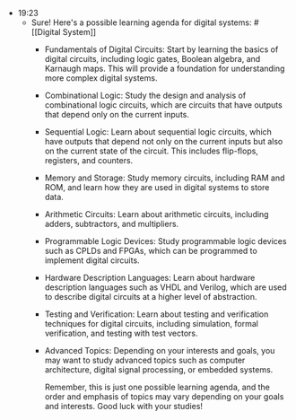 - 19:23
	- Sure! Here's a possible learning agenda for digital systems: #[[Digital System]]
		- Fundamentals of Digital Circuits: Start by learning the basics of digital circuits, including logic gates, Boolean algebra, and Karnaugh maps. This will provide a foundation for understanding more complex digital systems.
		- Combinational Logic: Study the design and analysis of combinational logic circuits, which are circuits that have outputs that depend only on the current inputs.
		- Sequential Logic: Learn about sequential logic circuits, which have outputs that depend not only on the current inputs but also on the current state of the circuit. This includes flip-flops, registers, and counters.
		- Memory and Storage: Study memory circuits, including RAM and ROM, and learn how they are used in digital systems to store data.
		- Arithmetic Circuits: Learn about arithmetic circuits, including adders, subtractors, and multipliers.
		- Programmable Logic Devices: Study programmable logic devices such as CPLDs and FPGAs, which can be programmed to implement digital circuits.
		- Hardware Description Languages: Learn about hardware description languages such as VHDL and Verilog, which are used to describe digital circuits at a higher level of abstraction.
		- Testing and Verification: Learn about testing and verification techniques for digital circuits, including simulation, formal verification, and testing with test vectors.
		- Advanced Topics: Depending on your interests and goals, you may want to study advanced topics such as computer architecture, digital signal processing, or embedded systems.
		  
		  Remember, this is just one possible learning agenda, and the order and emphasis of topics may vary depending on your goals and interests. Good luck with your studies!
